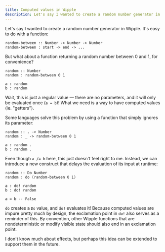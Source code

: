 ```yaml
---
title: Computed values in Wipple
description: Let's say I wanted to create a random number generator in Wipple...
---
```


Let's say I wanted to create a random number generator in Wipple. It's easy to do with a function:

```wipple
random-between :: Number -> Number -> Number
random-between : start -> end -> ...
```

But what about a function returning a random number between 0 and 1, for convenience?

```wipple
random :: Number
random : random-between 0 1

a : random
b : random
```

Wait, this is just a regular value — there are no parameters, and it will only be evaluated once (`a = b`)! What we need is a way to have computed values (ie. "getters").

Some languages solve this problem by using a function that simply ignores its parameter:

```wipple
random :: . -> Number
random : _ -> random-between 0 1

a : random .
b : random .
```

Even though `a /= b` here, this just doesn't feel right to me. Instead, we can introduce a new construct that delays the evaluation of its input at runtime:

```wipple
random :: Do Number
random : do (random-between 0 1)

a : do! random
b : do! random

a = b -- False
```

`do` creates a `Do` value, and `do!` evaluates it! Because computed values are impure pretty much by design, the exclamation point in `do!` also serves as a reminder of this. By convention, other Wipple functions that are nondeterministic or modify visible state should also end in an exclamation point.

I don't know much about effects, but perhaps this idea can be extended to support them in the future.
